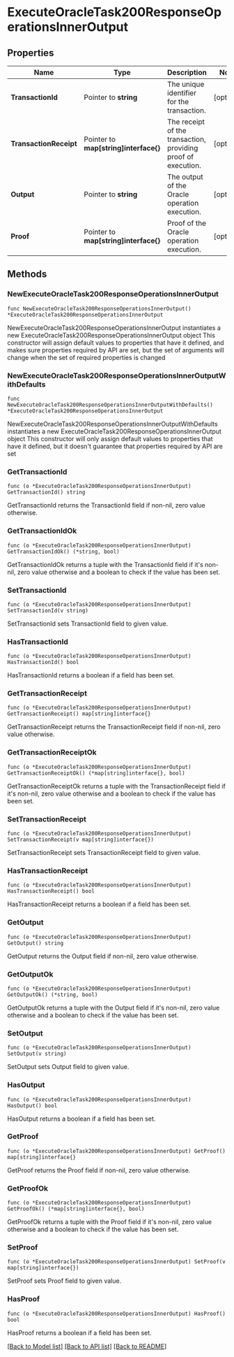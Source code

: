 # ExecuteOracleTask200ResponseOperationsInnerOutput

## Properties

Name | Type | Description | Notes
------------ | ------------- | ------------- | -------------
**TransactionId** | Pointer to **string** | The unique identifier for the transaction. | [optional] 
**TransactionReceipt** | Pointer to **map[string]interface{}** | The receipt of the transaction, providing proof of execution. | [optional] 
**Output** | Pointer to **string** | The output of the Oracle operation execution. | [optional] 
**Proof** | Pointer to **map[string]interface{}** | Proof of the Oracle operation execution. | [optional] 

## Methods

### NewExecuteOracleTask200ResponseOperationsInnerOutput

`func NewExecuteOracleTask200ResponseOperationsInnerOutput() *ExecuteOracleTask200ResponseOperationsInnerOutput`

NewExecuteOracleTask200ResponseOperationsInnerOutput instantiates a new ExecuteOracleTask200ResponseOperationsInnerOutput object
This constructor will assign default values to properties that have it defined,
and makes sure properties required by API are set, but the set of arguments
will change when the set of required properties is changed

### NewExecuteOracleTask200ResponseOperationsInnerOutputWithDefaults

`func NewExecuteOracleTask200ResponseOperationsInnerOutputWithDefaults() *ExecuteOracleTask200ResponseOperationsInnerOutput`

NewExecuteOracleTask200ResponseOperationsInnerOutputWithDefaults instantiates a new ExecuteOracleTask200ResponseOperationsInnerOutput object
This constructor will only assign default values to properties that have it defined,
but it doesn't guarantee that properties required by API are set

### GetTransactionId

`func (o *ExecuteOracleTask200ResponseOperationsInnerOutput) GetTransactionId() string`

GetTransactionId returns the TransactionId field if non-nil, zero value otherwise.

### GetTransactionIdOk

`func (o *ExecuteOracleTask200ResponseOperationsInnerOutput) GetTransactionIdOk() (*string, bool)`

GetTransactionIdOk returns a tuple with the TransactionId field if it's non-nil, zero value otherwise
and a boolean to check if the value has been set.

### SetTransactionId

`func (o *ExecuteOracleTask200ResponseOperationsInnerOutput) SetTransactionId(v string)`

SetTransactionId sets TransactionId field to given value.

### HasTransactionId

`func (o *ExecuteOracleTask200ResponseOperationsInnerOutput) HasTransactionId() bool`

HasTransactionId returns a boolean if a field has been set.

### GetTransactionReceipt

`func (o *ExecuteOracleTask200ResponseOperationsInnerOutput) GetTransactionReceipt() map[string]interface{}`

GetTransactionReceipt returns the TransactionReceipt field if non-nil, zero value otherwise.

### GetTransactionReceiptOk

`func (o *ExecuteOracleTask200ResponseOperationsInnerOutput) GetTransactionReceiptOk() (*map[string]interface{}, bool)`

GetTransactionReceiptOk returns a tuple with the TransactionReceipt field if it's non-nil, zero value otherwise
and a boolean to check if the value has been set.

### SetTransactionReceipt

`func (o *ExecuteOracleTask200ResponseOperationsInnerOutput) SetTransactionReceipt(v map[string]interface{})`

SetTransactionReceipt sets TransactionReceipt field to given value.

### HasTransactionReceipt

`func (o *ExecuteOracleTask200ResponseOperationsInnerOutput) HasTransactionReceipt() bool`

HasTransactionReceipt returns a boolean if a field has been set.

### GetOutput

`func (o *ExecuteOracleTask200ResponseOperationsInnerOutput) GetOutput() string`

GetOutput returns the Output field if non-nil, zero value otherwise.

### GetOutputOk

`func (o *ExecuteOracleTask200ResponseOperationsInnerOutput) GetOutputOk() (*string, bool)`

GetOutputOk returns a tuple with the Output field if it's non-nil, zero value otherwise
and a boolean to check if the value has been set.

### SetOutput

`func (o *ExecuteOracleTask200ResponseOperationsInnerOutput) SetOutput(v string)`

SetOutput sets Output field to given value.

### HasOutput

`func (o *ExecuteOracleTask200ResponseOperationsInnerOutput) HasOutput() bool`

HasOutput returns a boolean if a field has been set.

### GetProof

`func (o *ExecuteOracleTask200ResponseOperationsInnerOutput) GetProof() map[string]interface{}`

GetProof returns the Proof field if non-nil, zero value otherwise.

### GetProofOk

`func (o *ExecuteOracleTask200ResponseOperationsInnerOutput) GetProofOk() (*map[string]interface{}, bool)`

GetProofOk returns a tuple with the Proof field if it's non-nil, zero value otherwise
and a boolean to check if the value has been set.

### SetProof

`func (o *ExecuteOracleTask200ResponseOperationsInnerOutput) SetProof(v map[string]interface{})`

SetProof sets Proof field to given value.

### HasProof

`func (o *ExecuteOracleTask200ResponseOperationsInnerOutput) HasProof() bool`

HasProof returns a boolean if a field has been set.


[[Back to Model list]](../README.md#documentation-for-models) [[Back to API list]](../README.md#documentation-for-api-endpoints) [[Back to README]](../README.md)


